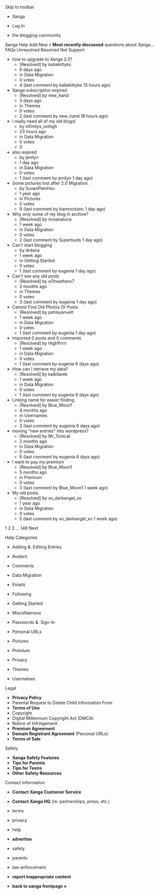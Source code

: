 Skip to toolbar

*   Xanga

*   Log In

*   the blogging community

Xanga Help Add New » **Most recently discussed** questions about Xanga… FAQs Unresolved Resolved Not Support

*   how to upgrade to Xanga 2.0?
    *   \[Resolved\] by katiekittyks
    *   6 days ago
    *   in Data Migration
    *   0 votes
    *   4 (last comment by katiekittyks 13 hours ago)
*   Xanga subscription expired
    *   \[Resolved\] by new\_hand
    *   3 days ago
    *   in Themes
    *   0 votes
    *   2 (last comment by new\_hand 18 hours ago)
*   I really need all of my old blogs!
    *   by infinityx\_onhigh
    *   23 hours ago
    *   in Data Migration
    *   0 votes
    *   0
*   also expired
    *   by jenilyn
    *   1 day ago
    *   in Data Migration
    *   0 votes
    *   1 (last comment by jenilyn 1 day ago)
*   Some pictures lost after 2.0 Migration.
    *   by SusanPienHsu
    *   1 year ago
    *   in Pictures
    *   0 votes
    *   9 (last comment by bamrocksnc 1 day ago)
*   Why only some of my blog in archive?
    *   \[Resolved\] by mrsanaluna
    *   1 week ago
    *   in Data Migration
    *   0 votes
    *   2 (last comment by Superbuds 1 day ago)
*   Can't start blogging
    *   by drdana
    *   1 week ago
    *   in Getting Started
    *   0 votes
    *   1 (last comment by eugenia 1 day ago)
*   Can't see any old posts
    *   \[Resolved\] by oOheathero7
    *   2 months ago
    *   in Themes
    *   0 votes
    *   3 (last comment by eugenia 1 day ago)
*   Cannot Find Old Photos Or Posts
    *   \[Resolved\] by pshleyanvelt
    *   1 week ago
    *   in Data Migration
    *   0 votes
    *   1 (last comment by eugenia 1 day ago)
*   Imported 0 posts and 0 comments
    *   \[Resolved\] by HighPrrrr
    *   1 week ago
    *   in Data Migration
    *   0 votes
    *   1 (last comment by eugenia 6 days ago)
*   How can I retrieve my data?
    *   \[Resolved\] by kaikitarek
    *   1 week ago
    *   in Data Migration
    *   0 votes
    *   1 (last comment by eugenia 6 days ago)
*   Linking name for easier finding
    *   \[Resolved\] by Blue\_Moon1
    *   4 months ago
    *   in Usernames
    *   0 votes
    *   3 (last comment by eugenia 6 days ago)
*   moving "new entries" into wordpress?
    *   \[Resolved\] by Mr\_Tomcat
    *   2 months ago
    *   in Data Migration
    *   0 votes
    *   6 (last comment by eugenia 6 days ago)
*   I want to pay my premium
    *   \[Resolved\] by Blue\_Moon1
    *   5 months ago
    *   in Premium
    *   0 votes
    *   3 (last comment by Blue\_Moon1 1 week ago)
*   My old posts.
    *   \[Resolved\] by xo\_darkangel\_xo
    *   1 year ago
    *   in Data Migration
    *   0 votes
    *   5 (last comment by xo\_darkangel\_xo 1 week ago)

1 2 3 ... 149 Next

Help Categories

*   Adding &. Editing Entries
*   Avatars
*   Comments
*   Data Migration
*   Emails
*   Following
*   Getting Started
*   Miscellaenous

*   Passwords &. Sign-In
*   Personal URLs
*   Pictures
*   Premium
*   Privacy
*   Themes
*   Usernames

Legal

*   **Privacy Policy**
*   Parental Request to Delete Child Information Form
*   **Terms of Use**
*   Copyright
*   Digital Millennium Copyright Act (DMCA)
*   Notice of Infringement
*   **Premium Agreement**
*   **Domain Registrant Agreement** (Personal URLs)
*   **Terms of Sale**

Safety

*   **Xanga Safety Features**
*   **Tips for Parents**
*   **Tips for Teens**
*   **Other Safety Resources**

Contact Information

*   **Contact Xanga Customer Service**
*   **Contact Xanga HQ** (re: partnerships, press, etc.)

*   terms
*   privacy
*   help
*   **advertise**

*   safety
*   parents
*   law enforcement
*   **report inappropriate content**

*   **back to xanga frontpage »**